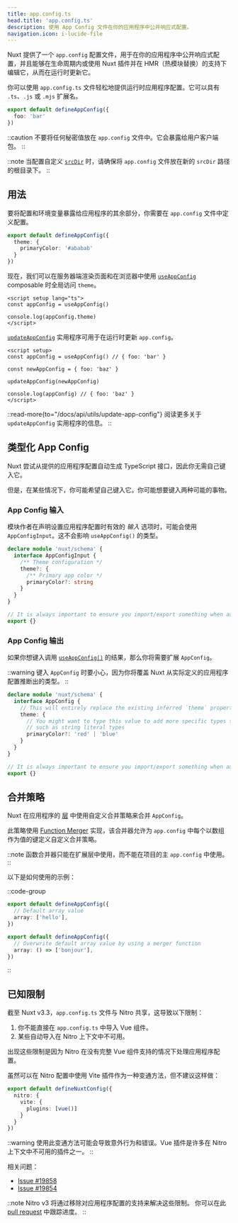 ```yaml
---
title: app.config.ts
head.title: 'app.config.ts'
description: 使用 App Config 文件在你的应用程序中公开响应式配置。
navigation.icon: i-lucide-file
---
```


Nuxt 提供了一个 `app.config` 配置文件，用于在你的应用程序中公开响应式配置，并且能够在生命周期内或使用 Nuxt 插件并在 HMR（热模块替换）的支持下编辑它，从而在运行时更新它。

你可以使用 `app.config.ts` 文件轻松地提供运行时应用程序配置。它可以具有 `.ts`、`.js` 或 `.mjs` 扩展名。

```ts twoslash [app.config.ts]
export default defineAppConfig({
  foo: 'bar'
})
```

::caution
不要将任何秘密值放在 `app.config` 文件中。它会暴露给用户客户端包。
::

::note
当配置自定义 [`srcDir`](/docs/api/nuxt-config#srcdir) 时，请确保将 `app.config` 文件放在新的 `srcDir` 路径的根目录下。
::

## 用法

要将配置和环境变量暴露给应用程序的其余部分，你需要在 `app.config` 文件中定义配置。

```ts twoslash [app.config.ts]
export default defineAppConfig({
  theme: {
    primaryColor: '#ababab'
  }
})
```

现在，我们可以在服务器端渲染页面和在浏览器中使用 [`useAppConfig`](/docs/api/composables/use-app-config) composable 时全局访问 `theme`。

```vue [pages/index.vue]
<script setup lang="ts">
const appConfig = useAppConfig()

console.log(appConfig.theme)
</script>
```

[`updateAppConfig`](/docs/api/utils/update-app-config) 实用程序可用于在运行时更新 `app.config`。

```vue [pages/index.vue]
<script setup>
const appConfig = useAppConfig() // { foo: 'bar' }

const newAppConfig = { foo: 'baz' }

updateAppConfig(newAppConfig)

console.log(appConfig) // { foo: 'baz' }
</script>
```

::read-more{to="/docs/api/utils/update-app-config"}
阅读更多关于 `updateAppConfig` 实用程序的信息。
::

## 类型化 App Config

Nuxt 尝试从提供的应用程序配置自动生成 TypeScript 接口，因此你无需自己键入它。

但是，在某些情况下，你可能希望自己键入它。你可能想要键入两种可能的事物。

### App Config 输入

模块作者在声明设置应用程序配置时有效的 _输入_ 选项时，可能会使用 `AppConfigInput`。这不会影响 `useAppConfig()` 的类型。

```ts [index.d.ts]
declare module 'nuxt/schema' {
  interface AppConfigInput {
    /** Theme configuration */
    theme?: {
      /** Primary app color */
      primaryColor?: string
    }
  }
}

// It is always important to ensure you import/export something when augmenting a type
export {}
```

### App Config 输出

如果你想键入调用 [`useAppConfig()`](/docs/api/composables/use-app-config) 的结果，那么你将需要扩展 `AppConfig`。

::warning
键入 `AppConfig` 时要小心，因为你将覆盖 Nuxt 从实际定义的应用程序配置推断出的类型。
::

```ts [index.d.ts]
declare module 'nuxt/schema' {
  interface AppConfig {
    // This will entirely replace the existing inferred `theme` property
    theme: {
      // You might want to type this value to add more specific types than Nuxt can infer,
      // such as string literal types
      primaryColor?: 'red' | 'blue'
    }
  }
}

// It is always important to ensure you import/export something when augmenting a type
export {}
```

## 合并策略

Nuxt 在应用程序的 [层](/docs/getting-started/layers) 中使用自定义合并策略来合并 `AppConfig`。

此策略使用 [Function Merger](https://github.com/unjs/defu#function-merger) 实现，该合并器允许为 `app.config` 中每个以数组作为值的键定义自定义合并策略。

::note
函数合并器只能在扩展层中使用，而不能在项目的主 `app.config` 中使用。
::

以下是如何使用的示例：

::code-group

```ts twoslash [layer/app.config.ts]
export default defineAppConfig({
  // Default array value
  array: ['hello'],
})
```

```ts twoslash [app.config.ts]
export default defineAppConfig({
  // Overwrite default array value by using a merger function
  array: () => ['bonjour'],
})
```

::

## 已知限制

截至 Nuxt v3.3，`app.config.ts` 文件与 Nitro 共享，这导致以下限制：

1. 你不能直接在 `app.config.ts` 中导入 Vue 组件。
2. 某些自动导入在 Nitro 上下文中不可用。

出现这些限制是因为 Nitro 在没有完整 Vue 组件支持的情况下处理应用程序配置。

虽然可以在 Nitro 配置中使用 Vite 插件作为一种变通方法，但不建议这样做：

```ts [nuxt.config.ts]
export default defineNuxtConfig({
  nitro: {
    vite: {
      plugins: [vue()]
    }
  }
})
```

::warning
使用此变通方法可能会导致意外行为和错误。Vue 插件是许多在 Nitro 上下文中不可用的插件之一。
::

相关问题：
- [Issue #19858](https://github.com/nuxt/nuxt/issues/19858)
- [Issue #19854](https://github.com/nuxt/nuxt/issues/19854)

::note
Nitro v3 将通过移除对应用程序配置的支持来解决这些限制。
你可以在此 [pull request](https://github.com/nitrojs/nitro/pull/2521) 中跟踪进度。
::
